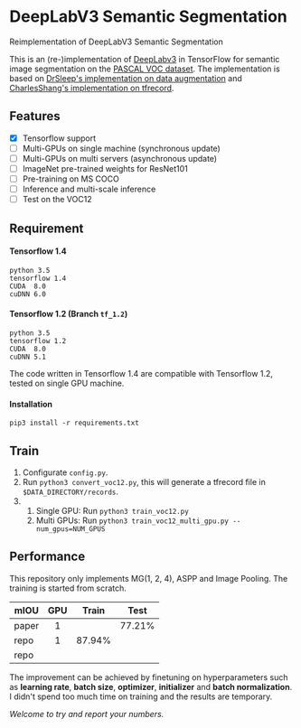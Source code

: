 # DeepLabV3 Semantic Segmentation
Reimplementation of DeepLabV3 Semantic Segmentation

This is an (re-)implementation of [DeepLabv3](https://arxiv.org/abs/1706.05587) in TensorFlow for semantic image segmentation on the [PASCAL VOC dataset](http://host.robots.ox.ac.uk/pascal/VOC/). The implementation is based on [DrSleep's implementation on data augmentation](https://github.com/DrSleep/tensorflow-deeplab-resnet) and [CharlesShang's implementation on tfrecord](https://github.com/CharlesShang/FastMaskRCNN).

## Features
- [x] Tensorflow support
- [ ] Multi-GPUs on single machine (synchronous update)
- [ ] Multi-GPUs on multi servers (asynchronous update)
- [ ] ImageNet pre-trained weights for ResNet101
- [ ] Pre-training on MS COCO
- [ ] Inference and multi-scale inference
- [ ] Test on the VOC12

## Requirement
#### Tensorflow 1.4
```
python 3.5
tensorflow 1.4
CUDA  8.0
cuDNN 6.0
```

#### Tensorflow 1.2 (Branch `tf_1.2`)
```
python 3.5
tensorflow 1.2
CUDA  8.0
cuDNN 5.1
```
The code written in Tensorflow 1.4 are compatible with Tensorflow 1.2, tested on single GPU machine.

#### Installation
```
pip3 install -r requirements.txt
```

## Train
1. Configurate `config.py`.
2. Run `python3 convert_voc12.py`, this will generate a tfrecord file in `$DATA_DIRECTORY/records`.
3. 
   1. Single GPU: Run `python3 train_voc12.py`
   2. Multi GPUs: Run `python3 train_voc12_multi_gpu.py --num_gpus=NUM_GPUS`


## Performance
This repository only implements MG(1, 2, 4), ASPP and Image Pooling. The training is started from scratch. 

| mIOU      | GPU       | Train    | Test      |
| --------- |:---------:|:--------:|:---------:|
| paper     | 1         |          | 77.21%    | 
| repo      | 1         | 87.94%   |           |
| repo      |           |          |           |

The improvement can be achieved by finetuning on hyperparameters such as **learning rate**, **batch size**, **optimizer**, **initializer** and **batch normalization**. I didn't spend too much time on training and the results are temporary. 

*Welcome to try and report your numbers.*
